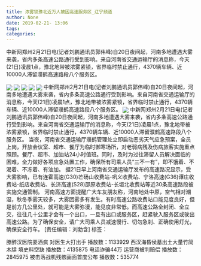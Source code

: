 ```yaml
---
title: 浓雾锁豫北近万人被困高速服务区_辽宁频道
author: None
date: 2019-02-21- 13:06
tags: 
categories: 
---
```

中新网郑州2月21日电(记者刘鹏通讯员郭伟峰)自20日夜间起，河南多地遭遇大雾来袭，省内多条高速公路通行受到影响。来自河南省交通运输厅的消息称，今天(21日)凌晨1点，豫北地带被浓雾紧锁，省界临时禁止通行，4370辆车辆、近10000人滞留濮鹤高速路段八个服务区。
<!-- more -->
                
<img align="center" border="0" src="http://p2.ifengimg.com/fck/2019_08/1a62ac4430a5d93_w540_h252.jpg" />
                
<img align="center" border="0" src="http://p2.ifengimg.com/fck/2019_08/7a0dd99754b746f_w540_h405.jpg" />
            
<img align="center" border="0" src="http://p2.ifengimg.com/fck/2019_08/ea13c4bfaf196a1_w405_h540.jpg" />
<img align="center" border="0" src="http://p2.ifengimg.com/fck/2019_08/79107c51d4af6e6_w540_h303.jpg" />
<img align="center" border="0" src="http://p2.ifengimg.com/fck/2019_08/642ace0cfde07de_w540_h405.jpg" />
中新网郑州2月21日电(记者刘鹏通讯员郭伟峰)自20日夜间起，河南多地遭遇大雾来袭，省内多条高速公路通行受到影响。来自河南省交通运输厅的消息称，今天(21日)凌晨1点，豫北地带被浓雾紧锁，省界临时禁止通行，4370辆车辆、近10000人滞留濮鹤高速路段八个服务区。
<img align="center" border="0" src="http://p2.ifengimg.com/a/2016/0810/204c433878d5cf9size1_w16_h16.png" />
中新网郑州2月21日电(记者刘鹏通讯员郭伟峰)自20日夜间起，河南多地遭遇大雾来袭，省内多条高速公路通行受到影响。来自河南省交通运输厅的消息称，今天(21日)凌晨1点，豫北地带被浓雾紧锁，省界临时禁止通行，4370辆车辆、近10000人滞留濮鹤高速路段八个服务区。
当夜，河南省交通运输厅濮鹤管理处立即启动恶劣天气应急预案，全员上岗，开放会议室、超市、餐厅为临时御寒场所，对老弱病残及伤病旅客实施重点照顾。餐厅、超市、加油站24小时值班。同时，及时为过往滞留人员解决面临的困难，全力做好各项应急处置工作，确保所有司乘人员“三不一有”，即不饿着、不渴着、不冻着、有油加。
据21日早上河南省交通运输厅发布的高速路况显示，受大雾影响，已有连霍高速(G30)芒砀山收费站-巩义收费站、宁洛高速(G36)谭庄收费站-纸店收费站、长济高速(S28)邵原收费站-长垣北收费站等近30条高速路段被实施交通管制。
河南高速方面提醒广大车友朋友称，河南地处中原，空气相对潮湿，秋冬季雾天较多，大雾团雾多有发生。有时高速公路收费站口能见度良好，但是前方几公里处，就可能是大雾弥漫，能见度非常低。而高速公路全封闭、全立交，往往几十公里才会有一个出口，一旦有出口或服务区，赶紧驶入服务区或驶出高速公路。为了确保安全，请广大司乘人员减速慢行、切勿急刹、正确使用灯光，确保安全行车。
[责任编辑：刘勃含]
标签：
 
             
滕醉汉医院耍酒疯 对医生大打出手
播放数：1133929
西汉海昏侯墓出土大量竹简木牍 填史料空缺
播放数：4135875
电话诈骗44万 运营商被判赔偿
播放数：2845975
被击落战机残骸画面首度公布
播放数：535774
